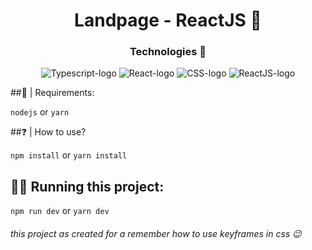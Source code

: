 <h1 style="text-align: center">Landpage - ReactJS 🥇</h1>

<h3 style="text-align: center">Technologies 🔨</h3>
<div style="text-align: center">
<img style="" src="https://img.shields.io/badge/TypeScript-007ACC?style=for-the-badge&logo=typescript&logoColor=white" alt="Typescript-logo"/>
<img style="" src="https://img.shields.io/badge/React-20232A?style=for-the-badge&logo=react&logoColor=61DAFB" alt="React-logo"/>
<img style="" src="https://img.shields.io/badge/CSS3-1572B6?style=for-the-badge&logo=css3&logoColor=white" alt="CSS-logo"/>
<img style="" src="https://img.shields.io/badge/HTML5-E34F26?style=for-the-badge&logo=html5&logoColor=white" alt="ReactJS-logo"/>
</div>

##💾 | Requirements:

`nodejs` or `yarn`

##❓ | How to use?

`npm install` or `yarn install`

## 🏃‍♂️ Running this project:

`npm run dev` or `yarn dev`


###### this project as created for a remember how to use keyframes in css 😉
